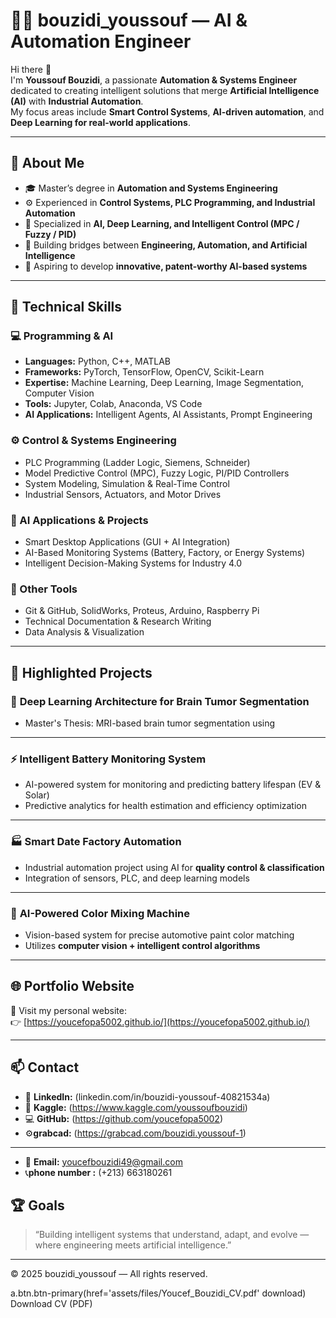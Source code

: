 # 👨‍💻 bouzidi_youssouf — AI & Automation Engineer

Hi there 👋  
I'm **Youssouf Bouzidi**, a passionate **Automation & Systems Engineer** dedicated to creating intelligent solutions that merge **Artificial Intelligence (AI)** with **Industrial Automation**.  
My focus areas include **Smart Control Systems**, **AI-driven automation**, and **Deep Learning for real-world applications**.

---

## 🧠 About Me

- 🎓 Master’s degree in **Automation and Systems Engineering**  
- ⚙️ Experienced in **Control Systems, PLC Programming, and Industrial Automation**  
- 🤖 Specialized in **AI, Deep Learning, and Intelligent Control (MPC / Fuzzy / PID)**  
- 🧩 Building bridges between **Engineering, Automation, and Artificial Intelligence**  
- 🚀 Aspiring to develop **innovative, patent-worthy AI-based systems**

---

## 🧰 Technical Skills

### 💻 Programming & AI
- **Languages:** Python, C++, MATLAB  
- **Frameworks:** PyTorch, TensorFlow, OpenCV, Scikit-Learn  
- **Expertise:** Machine Learning, Deep Learning, Image Segmentation, Computer Vision  
- **Tools:** Jupyter, Colab, Anaconda, VS Code  
- **AI Applications:** Intelligent Agents, AI Assistants, Prompt Engineering  

### ⚙️ Control & Systems Engineering
- PLC Programming (Ladder Logic, Siemens, Schneider)  
- Model Predictive Control (MPC), Fuzzy Logic, PI/PID Controllers  
- System Modeling, Simulation & Real-Time Control  
- Industrial Sensors, Actuators, and Motor Drives  

### 🧠 AI Applications & Projects
- Smart Desktop Applications (GUI + AI Integration)  
- AI-Based Monitoring Systems (Battery, Factory, or Energy Systems)  
- Intelligent Decision-Making Systems for Industry 4.0  

### 🧱 Other Tools
- Git & GitHub, SolidWorks, Proteus, Arduino, Raspberry Pi  
- Technical Documentation & Research Writing  
- Data Analysis & Visualization  

---

## 🚀 Highlighted Projects

### 🧬 **Deep Learning Architecture for Brain Tumor Segmentation**
- Master's Thesis: MRI-based brain tumor segmentation using   


---

### ⚡ **Intelligent Battery Monitoring System**
- AI-powered system for monitoring and predicting battery lifespan (EV & Solar)  
- Predictive analytics for health estimation and efficiency optimization  

---

### 🏭 **Smart Date Factory Automation**
- Industrial automation project using AI for **quality control & classification**  
- Integration of sensors, PLC, and deep learning models  

---

### 🧩 **AI-Powered Color Mixing Machine**
- Vision-based system for precise automotive paint color matching  
- Utilizes **computer vision + intelligent control algorithms**

---

## 🌐 Portfolio Website

📍 Visit my personal website:  
👉 [https://youcefopa5002.github.io/](https://youcefopa5002.github.io/)

---
## 📫 Contact

- 💼 **LinkedIn:** (linkedin.com/in/bouzidi-youssouf-40821534a)  
- 🧠 **Kaggle:** (https://www.kaggle.com/youssoufbouzidi)  
- 💻 **GitHub:** (https://github.com/youcefopa5002)
- ⚙️**grabcad:** (https://grabcad.com/bouzidi.youssouf-1)
---


- 📧 **Email:** youcefbouzidi49@gmail.com  
- 📞**phone number :** (+213) 663180261
## 🏆 Goals

> “Building intelligent systems that understand, adapt, and evolve — where engineering meets artificial intelligence.”

---

© 2025 bouzidi_youssouf — All rights reserved.

a.btn.btn-primary(href='assets/files/Youcef_Bouzidi_CV.pdf' download) Download CV (PDF)
